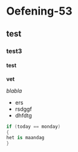 # Oefening-53
## test
### test3
#### test

**vet**

*blabla*
* ers
* rsdggf
* dhfdtg

```csharp
if (today == monday)
{
het is maandag
}
```

